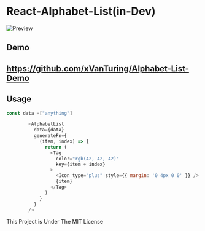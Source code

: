 # React-Alphabet-List(in-Dev)

![Preview](https://raw.githubusercontent.com/xVanTuring/Alphabet-List/master/imgs/1.png)

## Demo
https://github.com/xVanTuring/Alphabet-List-Demo
---
## Usage
``` js
const data =["anything"]
```
``` js
        <AlphabetList
          data={data}
          generateFn={
            (item, index) => {
              return (
                <Tag
                  color="rgb(42, 42, 42)"
                  key={item + index}
                >
                  <Icon type="plus" style={{ margin: '0 4px 0 0' }} />
                  {item}
                </Tag>
              )
            }
          }
        />

```

This Project is Under The MIT License
